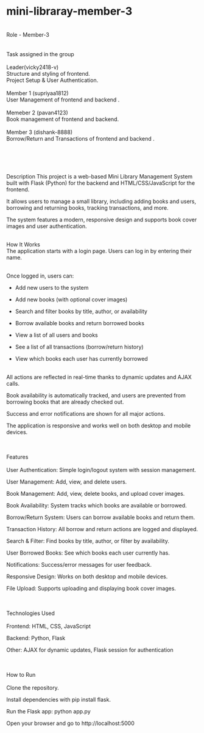 # mini-libraray-member-3

<br>
Role - Member-3
<br><br><br>
Task assigned in the group 
<br><br>
Leader(vicky2418-v) <br> Structure and styling of frontend. <br> Project Setup & User Authentication.<br>
<br> Member 1 (supriyaa1812) <br> User Management of frontend and backend . <br> <br>
Memeber 2 (pavan4123) <br> Book management of frontend and backend. <br> <br>
Member 3 (dishank-8888) <br> Borrow/Return and Transactions of frontend and backend . <br> <br> 
<br> <br> <br>

Description
This project is a web-based Mini Library Management System built with Flask (Python) for the backend and HTML/CSS/JavaScript for the frontend.<br>

It allows users to manage a small library, including adding books and users, borrowing and returning books, tracking transactions, and more.<br>

The system features a modern, responsive design and supports book cover images and user authentication.<br><br>

How It Works <br>
The application starts with a login page. Users can log in by entering their name.<br><br>

Once logged in, users can:<br>

  - Add new users to the system<br>

  - Add new books (with optional cover images)<br>

  - Search and filter books by title, author, or availability<br>

  - Borrow available books and return borrowed books<br>

  - View a list of all users and books<br>

  - See a list of all transactions (borrow/return history)<br>

  - View which books each user has currently borrowed<br><br>

All actions are reflected in real-time thanks to dynamic updates and AJAX calls.<br>

Book availability is automatically tracked, and users are prevented from borrowing books that are already checked out.<br>

Success and error notifications are shown for all major actions.<br>

The application is responsive and works well on both desktop and mobile devices.<br><br><br>

Features<br><br>
User Authentication: Simple login/logout system with session management.<br>

User Management: Add, view, and delete users.<br>

Book Management: Add, view, delete books, and upload cover images.<br>

Book Availability: System tracks which books are available or borrowed.<br>

Borrow/Return System: Users can borrow available books and return them.<br>

Transaction History: All borrow and return actions are logged and displayed.<br>

Search & Filter: Find books by title, author, or filter by availability.<br>

User Borrowed Books: See which books each user currently has.<br>

Notifications: Success/error messages for user feedback.<br>

Responsive Design: Works on both desktop and mobile devices.<br>

File Upload: Supports uploading and displaying book cover images.<br><br><br>

Technologies Used<br><br>
Frontend: HTML, CSS, JavaScript<br>

Backend: Python, Flask<br>

Other: AJAX for dynamic updates, Flask session for authentication<br><br><br>

How to Run<br><br>
Clone the repository.<br>

Install dependencies with pip install flask.<br>

Run the Flask app: python app.py<br>

Open your browser and go to http://localhost:5000<br>
